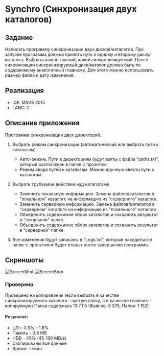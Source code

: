 # Synchro (Синхронизация двух каталогов)

## Задание
Написать программу синхронизации двух дисков/каталогов. При запуске программа должна принять путь к одному и второму диску/каталогу. Выбрать какой главный, какой синхронизируемый. После сихронизации синхронизируемый диск/каталог должен быть по содержимому аналогичный главному. Для этого можно использовать размер файла и дату изменения.

## Реализация
* IDE: MSVS 2015
* LANG: C

## Описание приложения
Программа синхронизации двух директорий.

1. Выбрать режим синхронизации (автоматический или выбрать пути к каталогам)
   * Авто-режим. Пути к директориям будут взяты с файла "paths.txt", 
	который расположен в папке с проэктом
   * Режим ввода путей к каталогам. Можно вручную ввести пути к каталогам.

2. Выбрать трубеумое действие над каталогами.
   * Заменить локальную информацию. Замена файлов/каталогов в "локальном" каталоге на информацию
	из "серверного" каталога.
   * Заменить серверную информацию. Замена файлов/каталогов в "серверном" каталоге на информацию
	из "локального" каталога.
   * Объеденить содержимое обоих каталогов и сохранить результат в "локальной" папке.
   * Объеденить содержимое обоих каталогов и сохранить результат в "серверной" папке.

3. Все изменения будут записаны в "Logs.txt", который находиться в папке с проэктом и будет открыт
   после завершения программы.

## Скриншоты
![ScreenShot](https://raw.github.com/insendend/Synchro/master/Synchro/screenshots/scrn1.jpg) ![ScreenShot](https://raw.github.com/insendend/Synchro/master/Synchro/screenshots/scrn2.jpg)

### Проверено
Проверено на копировании (если выбрать в качестве синхронизируемого каталога - пустую папку, а в качестве главного - копируемую)
Папка содержала 10.7 Гб (Файлов: 8 375; Папок: 1 152)
#### Результат:
- ЦП ~ 0.5% - 1.8%
- Память - 0.8 MB
- HDD - 49% (45-100 MB/s)
- Скопированы все данные
- Время: ~7мин
